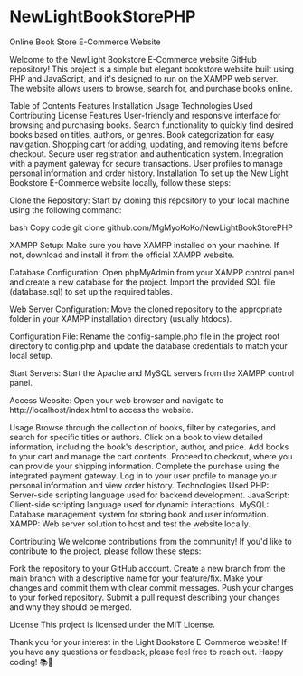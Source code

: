 # NewLightBookStorePHP
Online Book Store E-Commerce Website

Welcome to the NewLight Bookstore E-Commerce website GitHub repository! This project is a simple but elegant bookstore website built using PHP and JavaScript, and it's designed to run on the XAMPP web server. The website allows users to browse, search for, and purchase books online.

Table of Contents
Features
Installation
Usage
Technologies Used
Contributing
License
Features
User-friendly and responsive interface for browsing and purchasing books.
Search functionality to quickly find desired books based on titles, authors, or genres.
Book categorization for easy navigation.
Shopping cart for adding, updating, and removing items before checkout.
Secure user registration and authentication system.
Integration with a payment gateway for secure transactions.
User profiles to manage personal information and order history.
Installation
To set up the New Light Bookstore E-Commerce website locally, follow these steps:

Clone the Repository: Start by cloning this repository to your local machine using the following command:

bash
Copy code
git clone github.com/MgMyoKoKo/NewLightBookStorePHP

XAMPP Setup: Make sure you have XAMPP installed on your machine. If not, download and install it from the official XAMPP website.

Database Configuration: Open phpMyAdmin from your XAMPP control panel and create a new database for the project. Import the provided SQL file (database.sql) to set up the required tables.

Web Server Configuration: Move the cloned repository to the appropriate folder in your XAMPP installation directory (usually htdocs).

Configuration File: Rename the config-sample.php file in the project root directory to config.php and update the database credentials to match your local setup.

Start Servers: Start the Apache and MySQL servers from the XAMPP control panel.

Access Website: Open your web browser and navigate to http://localhost/index.html to access the website.

Usage
Browse through the collection of books, filter by categories, and search for specific titles or authors.
Click on a book to view detailed information, including the book's description, author, and price.
Add books to your cart and manage the cart contents.
Proceed to checkout, where you can provide your shipping information.
Complete the purchase using the integrated payment gateway.
Log in to your user profile to manage your personal information and view order history.
Technologies Used
PHP: Server-side scripting language used for backend development.
JavaScript: Client-side scripting language used for dynamic interactions.
MySQL: Database management system for storing book and user information.
XAMPP: Web server solution to host and test the website locally.

Contributing
We welcome contributions from the community! If you'd like to contribute to the project, please follow these steps:

Fork the repository to your GitHub account.
Create a new branch from the main branch with a descriptive name for your feature/fix.
Make your changes and commit them with clear commit messages.
Push your changes to your forked repository.
Submit a pull request describing your changes and why they should be merged.

License
This project is licensed under the MIT License.

Thank you for your interest in the Light Bookstore E-Commerce website! If you have any questions or feedback, please feel free to reach out. Happy coding! 📚🛒
